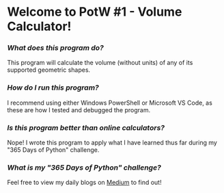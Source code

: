 # **Welcome to PotW #1 - Volume Calculator!**

### ***What does this program do?***

This program will calculate the volume (without units) of any of its supported geometric shapes.

### ***How do I run this program?***

I recommend using either Windows PowerShell or Microsoft VS Code, as these are how I tested and debugged the program.

### ***Is this program better than online calculators?***

Nope! I wrote this program to apply what I have learned thus far during my "365 Days of Python" challenge.

### ***What is my "365 Days of Python" challenge?***

Feel free to view my daily blogs on [Medium](https://medium.com/@1809031104050311011804) to find out!
